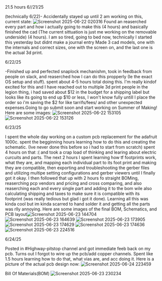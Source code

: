 
21.5 hours
6//21/25

(technically 6/22)- Accidentally stayed up until 2 am working on this, current state: ![Screenshot 2025-06-22 020316](https://github.com/user-attachments/assets/325da665-fefd-41b2-a1db-ff1894356192)
Found an reaserched every part and how i actually going to make this (4 hours) and basically finished the cad (The current sittuation is just me working on the removable underside) (4 hours). I am so tired, going to bed now, technically I started this yesterday but didnt make a journal entry
Made 3 cad models, one with the internals and correct sizes, one with the screen on, and the last one is the actual 3d print.

6/22/25

-Finished up and perfected snaplock mechanishm, took in feedback from people on slack, and reaserched how I can do this propperly (Ie the exact OS setup and stuff). spent about 4-5 hours total doing this. 
I'm really kindof excited for this and I have reached out to multiple 3d print people in the legion thing, i had saved about $12 in the budget for a shipping label but looks like its going to end up $10 or less, I
won't know fully untill I place the order so i'm saving the $2 for like tarrifs/fees/ and other unexpected expenses.Going to go submit soon and start working on Summer of Making! Here are some images: ![Screenshot 2025-06-22 153105](https://github.com/user-attachments/assets/9d92de34-6fe5-496f-9843-a9e0912c20c5)
![Screenshot 2025-06-22 153126](https://github.com/user-attachments/assets/a9bf5453-272d-4043-8274-a3e9bd897a8a)


6/23/25 

I spent the whole day working on a custom pcb replacement for the adafruit 1000c. spent the begginning hours learning how to do this and creating the schematic. (Ive never done this before so i had to start from scratch) spent 4 hours on that :( and took a crap load of thinking and learing about electric curcuits and parts. The next 2 hours I spent learning how tf footprints work, what they are, and mapping each individual part to its foot print and making they are compatible, then exporting and troubleshooting the gerber files and utilizing multipe setting configurations and gerber viewers until I finally got it okay. I then followed that up with 2 hours fo straight BOMing, reaserching pcp vendors and pricing and cross comparing, and also reaserching each and every single part and adding it to the bom wile also calculating shipping and taxes to make sure it is compatible with its footprint (was really tedious but glad i got it done). Learning all this was kinda cool but im kinda scarred to hand solder it and getting all the parts was rlly annoying. Here are some images of the final BOM, Schematics, and PCB layout![Screenshot 2025-06-23 144704](https://github.com/user-attachments/assets/c37ea9a3-8ac2-47a9-8378-74aae6eb9fe9)
![Screenshot 2025-06-23 164639](https://github.com/user-attachments/assets/3b2862ac-83b3-4fce-bfba-551b6036f64f)
![Screenshot 2025-06-23 173905](https://github.com/user-attachments/assets/aaf4be9f-63da-4360-af36-cb5a145ed75f)
![Screenshot 2025-06-23 174629](https://github.com/user-attachments/assets/e003270b-7043-4b24-97aa-8425fc41cdb3)
![Screenshot 2025-06-23 174636](https://github.com/user-attachments/assets/7b1714ba-14ba-4ac0-a349-0d5327fc566a)
![Screenshot 2025-06-23 224516](https://github.com/user-attachments/assets/90119409-a236-40ec-878a-0b91b7b4ec68)

6/24/25

Posted in #Highway-pitstop channel and got immediate feeb back on my pcb. Turns out I forgot to wire up the pcb/add copper channels. Spent like 1.5 hours learning how to do that, what vias are, and acc doing it.  Here is a picture of the actual pcb design now: ![Screenshot 2025-06-24 223459](https://github.com/user-attachments/assets/54c9b7b8-2776-4e46-8a20-47433e7709d9)



Bill Of Materials(BOM)
![Screenshot 2025-06-23 230234](https://github.com/user-attachments/assets/b255f7c8-93c0-47b5-8572-c2f98355641a)


